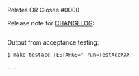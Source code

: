 <!--- If your PR fully resolves and should automatically close the linked issue, use Closes. Otherwise, use Relates --->
Relates OR Closes #0000

Release note for [CHANGELOG](https://github.com/koalificationio/terraform-provider-webhookrelay/blob/master/CHANGELOG.md):
<!--
If change is not user facing, just write "NONE" in the release-note block below.
-->

```release-note

```

Output from acceptance testing:

```
$ make testacc TESTARGS='-run=TestAccXXX'

...
```

